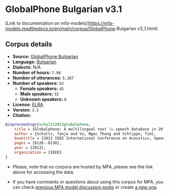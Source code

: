 
# GlobalPhone Bulgarian v3.1

[Link to documentation on mfa-models](https://mfa-models.readthedocs.io/en/main/corpus/GlobalPhone Bulgarian v3_1.html)

## Corpus details

- **Source:** [GlobalPhone Bulgarian](https://catalogue.elra.info/en-us/repository/browse/ELRA-S0319/)
- **Language:** [Bulgarian](https://en.wikipedia.org/wiki/Bulgarian_language)
- **Dialects:** N/A
- **Number of hours:** `7.98`
- **Number of utterances:** `5,387`
- **Number of speakers:** `53`
  - **Female speakers:** `45`
  - **Male speakers:** `32`
  - **Unknown speakers:** `0`
- **License:** [ELRA](https://www.elra.info/en/services-around-lrs/distribution/licensing/)
- **Version:** `3.1`
- **Citation:**
```bibtex
@inproceedings{schultz2013globalphone,
	title = {Globalphone: A multilingual text \& speech database in 20 languages},
	author = {Schultz, Tanja and Vu, Ngoc Thang and Schlippe, Tim},
	booktitle = {2013 IEEE International Conference on Acoustics, Speech and Signal Processing},
	pages = {8126--8130},
	year = {2013},
	organization = {IEEE}
}
```

- Please, note that no corpora are hosted by MFA, please see the link above for accessing the data.

- If you have comments or questions about using this corpus for MFA, you can check [previous MFA model discussion posts](https://github.com/MontrealCorpusTools/mfa-models/discussions?discussions_q=GlobalPhone+Bulgarian+v3.1) or create [a new one](https://github.com/MontrealCorpusTools/mfa-models/discussions/new).
